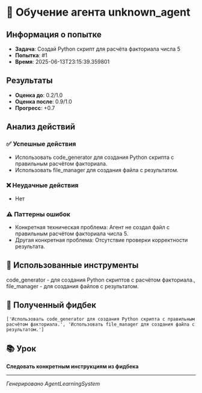 # 🧠 Обучение агента unknown_agent

## Информация о попытке
- **Задача**: Создай Python скрипт для расчёта факториала числа 5
- **Попытка**: #1
- **Время**: 2025-06-13T23:15:39.359801

## Результаты
- **Оценка до**: 0.2/1.0
- **Оценка после**: 0.9/1.0
- **Прогресс**: +0.7

## Анализ действий

### ✅ Успешные действия
- Использовать code_generator для создания Python скрипта с правильным расчётом факториала.
- Использовать file_manager для создания файла с результатом.

### ❌ Неудачные действия
- Нет

### ⚠️ Паттерны ошибок
- Конкретная техническая проблема: Агент не создал файл с правильным расчётом факториала числа 5.
- Другая конкретная проблема: Отсутствие проверки корректности результата.

## 🔧 Использованные инструменты
code_generator - для создания Python скриптов с расчётом факториала., file_manager - для создания файлов с результатом.

## 📝 Полученный фидбек
```
['Использовать code_generator для создания Python скрипта с правильным расчётом факториала.', 'Использовать file_manager для создания файла с результатом.']
```

## 📚 Урок
**Следовать конкретным инструкциям из фидбека**

---
*Генерировано AgentLearningSystem*
